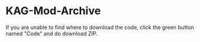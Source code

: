 # KAG-Mod-Archive

If you are unable to find where to download the code, click the green button named "Code" and do download ZIP.

